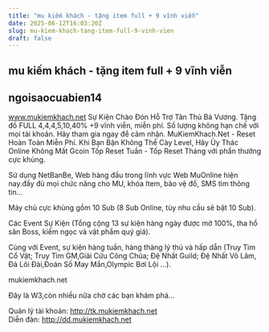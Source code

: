 ```yaml
---
title: "mu kiếm khách - tặng item full + 9 vĩnh viễn"
date: 2025-06-12T16:03:20Z
slug: mu-kiem-khach-tang-item-full-9-vinh-vien
draft: false
---
```


## mu kiếm khách - tặng item full + 9 vĩnh viễn

## ngoisaocuabien14

www.mukiemkhach.net
Sự Kiện Chào Đón Hỗ Trợ Tân Thủ   Bá Vương. Tặng đồ FULL   4,4,4,5,10,40% +9 vĩnh viễn, miễn   phí. 
Số lượng không hạn chế với mọi tài khoản. 
Hãy tham gia ngay để cảm nhận.
  MuKiemKhach.Net - Reset Hoàn Toàn Miễn Phí. 
Khi Bạn Bận Không Thể Cày Level, Hãy Ủy Thác Online Không Mất Gcoin
Tốp Reset Tuần - Tốp   Reset Tháng với phần thưởng cực khủng. 

Sử  dụng NetBanBe, Web   hàng đầu trong lĩnh vực Web MuOnline hiện nay.đầy đủ mọi chức năng cho   MU, khóa Item, bảo vệ đồ, SMS tìm thông  tin...  
     
Máy chủ cực khủng gồm   10 Sub (8 Sub Online, tùy nhu cầu sẽ bật 10   Sub). 

Các Event Sự Kiện   (Tổng cộng 13 sự kiện hàng ngày được mở 100%, tha hồ săn Boss, kiếm  ngọc  và vật phẩm quý giá). 

Cùng với Event, sự   kiện hàng tuần, hàng thàng lý thú và hấp dẫn (Truy Tìm Cổ   Vật; Truy Tìm GM,Giải Cứu Công Chúa; Đệ Nhất Guild; Đệ   Nhất Võ Lâm, Đả Lôi Đài,Đoán Số May Mắn,Olympic Bơi Lội ...). 

mukiemkhach.net


Đây là W3,còn nhiều nữa chờ các bạn khám phá...
     



Quản lý tài   khoản:   http://tk.mukiemkhach.net   
Diễn   đàn:   http://dd.mukiemkhach.net